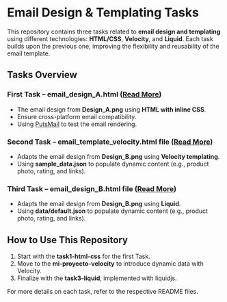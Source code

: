 # **Email Design & Templating Tasks**  

This repository contains three tasks related to **email design and templating** using different technologies: **HTML/CSS**, **Velocity**, and **Liquid**. Each task builds upon the previous one, improving the flexibility and reusability of the email template.  

## Tasks Overview 

### First Task – email_design_A.html ([Read More](./task1-html-css/readme.md))  
- The email design from **Design_A.png** using **HTML with inline CSS**.  
- Ensure cross-platform email compatibility.  
- Using [PutsMail](https://putsmail.com/tests/new) to test the email rendering.  

### Second Task – email_template_velocity.html file ([Read More](./mi-proyecto-velocity/readme.md))  
- Adapts the email design from **Design_B.png** using **Velocity templating**.  
- Using **sample_data.json** to populate dynamic content (e.g., product photo, rating, and links).  

### Third Task – email_design_B.html file ([Read More](./task3-liquid/readme.md))  
- Adapts the email design from **Design_B.png** using **Liquid**.
- Using **data/default.json** to populate dynamic content (e.g., product photo, rating, and links).  

## How to Use This Repository
1. Start with the **task1-html-css** for the first Task.  
2. Move to the **mi-proyecto-velocity** to introduce dynamic data with Velocity.  
3. Finalize with the **task3-liquid**, implemented with liquidjs.  

For more details on each task, refer to the respective README files. 
